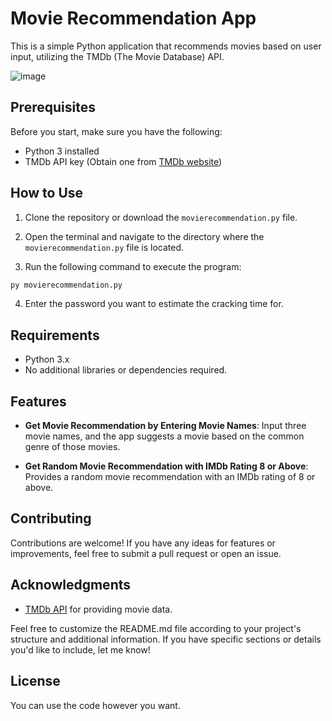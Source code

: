 # Movie Recommendation App

This is a simple Python application that recommends movies based on user input, utilizing the TMDb (The Movie Database) API.


![image](https://github.com/parzivalhaliday/100-python-apps/blob/main/movieRecommendation/image.png)


## Prerequisites

Before you start, make sure you have the following:

- Python 3 installed
- TMDb API key (Obtain one from [TMDb website](https://www.themoviedb.org/documentation/api))

## How to Use
1. Clone the repository or download the `movierecommendation.py` file.

2. Open the terminal and navigate to the directory where the `movierecommendation.py` file is located.

3. Run the following command to execute the program:

```python
py movierecommendation.py
```
4. Enter the password you want to estimate the cracking time for.

## Requirements

- Python 3.x
- No additional libraries or dependencies required.


## Features

- **Get Movie Recommendation by Entering Movie Names**: Input three movie names, and the app suggests a movie based on the common genre of those movies.

- **Get Random Movie Recommendation with IMDb Rating 8 or Above**: Provides a random movie recommendation with an IMDb rating of 8 or above.



## Contributing
Contributions are welcome! If you have any ideas for features or improvements, feel free to submit a pull request or open an issue.

## Acknowledgments

- [TMDb API](https://www.themoviedb.org/documentation/api) for providing movie data.

Feel free to customize the README.md file according to your project's structure and additional information. If you have specific sections or details you'd like to include, let me know!

## License
You can use the code however you want.
